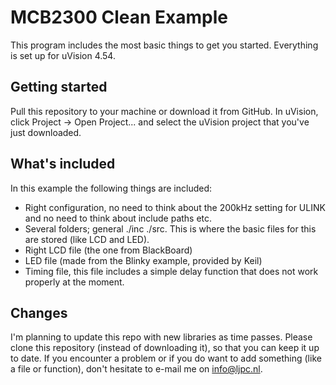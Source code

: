 # MCB2300 Clean Example
This program includes the most basic things to get you started. Everything is set up for uVision 4.54.

## Getting started
Pull this repository to your machine or download it from GitHub. In uVision, click Project -> Open Project... and select the uVision project that you've just downloaded.

## What's included
In this example the following things are included:
- Right configuration, no need to think about the 200kHz setting for ULINK and no need to think about include paths etc.
- Several folders; general ./inc ./src. This is where the basic files for this are stored (like LCD and LED).
- Right LCD file (the one from BlackBoard)
- LED file (made from the Blinky example, provided by Keil)
- Timing file, this file includes a simple delay function that does not work properly at the moment.

## Changes
I'm planning to update this repo with new libraries as time passes. Please clone this repository (instead of downloading it), so that you can keep it up to date.
If you encounter a problem or if you do want to add something (like a file or function), don't hesitate to e-mail me on info@ljpc.nl.
